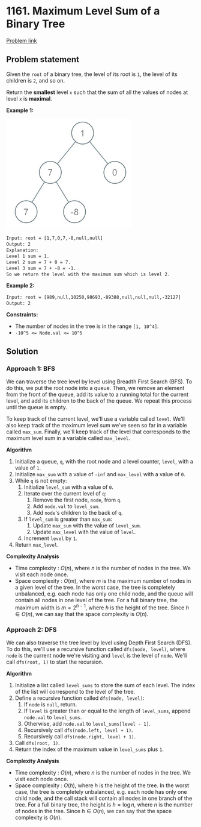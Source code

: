 # 1161. Maximum Level Sum of a Binary Tree

[Problem link](https://leetcode.com/problems/maximum-level-sum-of-a-binary-tree/)

## Problem statement

Given the `root` of a binary tree, the level of its root is `1`, the level of its children is `2`, and so on.

Return the **smallest** level `x` such that the sum of all the values of nodes at level `x` is **maximal**.

**Example 1:**

![Example 1](../images/leetcode/1161/capture.jfif)

```
Input: root = [1,7,0,7,-8,null,null]
Output: 2
Explanation:
Level 1 sum = 1.
Level 2 sum = 7 + 0 = 7.
Level 3 sum = 7 + -8 = -1.
So we return the level with the maximum sum which is level 2.
```

**Example 2:**

```
Input: root = [989,null,10250,98693,-89388,null,null,null,-32127]
Output: 2
```

**Constraints:**

- The number of nodes in the tree is in the range `[1, 10^4]`.
- `-10^5 <= Node.val <= 10^5`


## Solution

### Approach 1: BFS

We can traverse the tree level by level using Breadth First Search (BFS). To do this, we put the root node into a queue. Then, we remove an element from the front of the queue, add its value to a running total for the current level, and add its children to the back of the queue. We repeat this process until the queue is empty.

To keep track of the current level, we'll use a variable called `level`. We'll also keep track of the maximum level sum we've seen so far in a variable called `max_sum`. Finally, we'll keep track of the level that corresponds to the maximum level sum in a variable called `max_level`.

**Algorithm**

1. Initialize a queue, `q`, with the root node and a level counter, `level`, with a value of `1`.
2. Initialize `max_sum` with a value of `-inf` and `max_level` with a value of `0`.
3. While `q` is not empty:
    1. Initialize `level_sum` with a value of `0`.
    2. Iterate over the current level of `q`:
        1. Remove the first node, `node`, from `q`.
        2. Add `node.val` to `level_sum`.
        3. Add `node`'s children to the back of `q`.
    3. If `level_sum` is greater than `max_sum`:
        1. Update `max_sum` with the value of `level_sum`.
        2. Update `max_level` with the value of `level`.
    4. Increment `level` by `1`.
4. Return `max_level`.

**Complexity Analysis**

* Time complexity : $O(n)$, where $n$ is the number of nodes in the tree. We visit each node once.
* Space complexity : $O(m)$, where $m$ is the maximum number of nodes in a given level of the tree. In the worst case, the tree is completely unbalanced, e.g. each node has only one child node, and the queue will contain all nodes in one level of the tree. For a full binary tree, the maximum width is $m = 2^{h-1}$, where $h$ is the height of the tree. Since $h \in O(n)$, we can say that the space complexity is $O(n)$.

### Approach 2: DFS

We can also traverse the tree level by level using Depth First Search (DFS). To do this, we'll use a recursive function called `dfs(node, level)`, where `node` is the current node we're visiting and `level` is the level of `node`. We'll call `dfs(root, 1)` to start the recursion.

**Algorithm**

1. Initialize a list called `level_sums` to store the sum of each level. The index of the list will correspond to the level of the tree.
2. Define a recursive function called `dfs(node, level)`:
    1. If `node` is `null`, return.
    2. If `level` is greater than or equal to the length of `level_sums`, append `node.val` to `level_sums`.
    3. Otherwise, add `node.val` to `level_sums[level - 1]`.
    4. Recursively call `dfs(node.left, level + 1)`.
    5. Recursively call `dfs(node.right, level + 1)`.
3. Call `dfs(root, 1)`.
4. Return the index of the maximum value in `level_sums` plus `1`.

**Complexity Analysis**

* Time complexity : $O(n)$, where $n$ is the number of nodes in the tree. We visit each node once.
* Space complexity : $O(h)$, where $h$ is the height of the tree. In the worst case, the tree is completely unbalanced, e.g. each node has only one child node, and the call stack will contain all nodes in one branch of the tree. For a full binary tree, the height is $h = \log n$, where $n$ is the number of nodes in the tree. Since $h \in O(n)$, we can say that the space complexity is $O(n)$.
